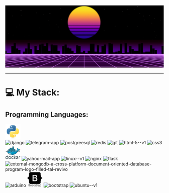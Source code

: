 <h4 align="center">
  
<img src="https://github.com/AndrewDyakonow/AndrewDyakonow/blob/main/122311%20(1).gif" align="center">

</h4>

___

# 💻 My Stack:

## Programming Languages:

<img width="48" height="48" src="https://raw.githubusercontent.com/devicons/devicon/master/icons/python/python-original.svg" alt="python"/>


<div>
<img width="48" height="48" src="https://cdn.worldvectorlogo.com/logos/django.svg" alt="django"/>
<img width="48" height="48" src="https://img.icons8.com/fluency/48/telegram-app.png" alt="telegram-app"/>
<img width="48" height="48" src="https://img.icons8.com/color/48/postgreesql.png" alt="postgreesql"/>
<img width="48" height="48" src="https://img.icons8.com/color/48/redis.png" alt="redis"/>
<img width="48" height="48" src="https://img.icons8.com/color/48/git.png" alt="git"/>
<img width="48" height="48" src="https://img.icons8.com/color/48/html-5--v1.png" alt="html-5--v1"/>
<img width="48" height="48" src="https://img.icons8.com/color/48/css3.png" alt="css3"/>
<img width="48" height="48" src="https://raw.githubusercontent.com/devicons/devicon/master/icons/docker/docker-original-wordmark.svg" alt="docker"/>
<img width="48" height="48" src="https://img.icons8.com/color/48/yahoo-mail-app.png" alt="yahoo-mail-app"/>
<img width="48" height="48" src="https://img.icons8.com/color/48/linux--v1.png" alt="linux--v1"/>
<img width="48" height="48" src="https://img.icons8.com/color/48/nginx.png" alt="nginx"/>
<img width="50" height="50" src="https://img.icons8.com/ios/50/flask.png" alt="flask"/>
<img width="48" height="48" src="https://img.icons8.com/external-tal-revivo-filled-tal-revivo/48/external-mongodb-a-cross-platform-document-oriented-database-program-logo-filled-tal-revivo.png" alt="external-mongodb-a-cross-platform-document-oriented-database-program-logo-filled-tal-revivo"/>
<img width="48" height="48" src="https://cdn.worldvectorlogo.com/logos/arduino-1.svg" alt="arduino"/>
<img width="48" height="48" src="https://raw.githubusercontent.com/devicons/devicon/master/icons/bootstrap/bootstrap-plain-wordmark.svg" alt="bootstrap"/>
<img width="48" height="48" src="https://www.vectorlogo.zone/logos/getpostman/getpostman-icon.svg" alt="bootstrap"/>
<img width="48" height="48" src="https://img.icons8.com/color/48/ubuntu--v1.png" alt="ubuntu--v1"/>
</div>



